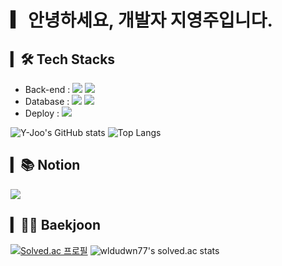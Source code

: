 # ▎안녕하세요, 개발자 지영주입니다.

## ▎🛠 Tech Stacks
- Back-end : <span><img src="https://img.shields.io/badge/Django-092E20?style=flat&logo=Django&logoColor=white"/></span>
<span><img src="https://img.shields.io/badge/Node.js-339933?style=flat&logo=Node.js&logoColor=white"/></span>
- Database : <span><img src="https://img.shields.io/badge/MySQL-4479A1?style=flat&logo=MySQL&logoColor=white"/></span>
<span><img src="https://img.shields.io/badge/MongoDB-47A248?style=flat&logo=MongoDB&logoColor=white"/></span><br/>
- Deploy : <span><img src="https://img.shields.io/badge/Amazon AWS-232F3E?style=flat&logo=Amazon AWS&logoColor=white"/></span>

![Y-Joo's GitHub stats](https://github-readme-stats-sand-six-91.vercel.app/api?username=Y-Joo&show_icons=true&count_private=true&line_height=24&theme=material-palenight&hide=stars)
![Top Langs](https://github-readme-stats.vercel.app/api/top-langs/?username=Y-Joo&layout=compact&theme=material-palenight)
<!-- ![willianrod's wakatime stats](https://github-readme-stats.vercel.app/api/wakatime?username=BoYeonJang&layout=compact&theme=material-palenight) -->

## ▎📚 Notion
<span><img href = "https://y-joo.notion.site/d4b46ab884b54b41b94fa2b653454ca0?v=8c28ebe372244a8283cda5310d13d037" src="https://img.shields.io/badge/Notion-000000?style=flat&logo=Notion&logoColor=white"/></span>

## ▎🧑‍💻 Baekjoon
[![Solved.ac 프로필](http://mazassumnida.wtf/api/v2/generate_badge?boj=wldudwn77)](https://solved.ac/wldudwn77)
![wldudwn77's solved.ac stats](https://github-readme-solvedac.hyp3rflow.vercel.app/api/?handle=wldudwn77)
